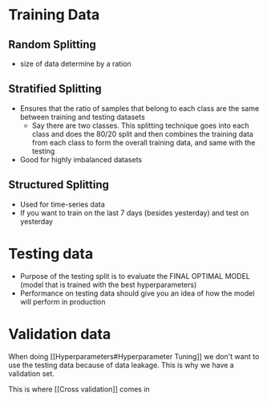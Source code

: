 # Training Data
## Random Splitting
- size of data determine by a ration
## Stratified Splitting
- Ensures that the ratio of samples that belong to each class are the same between training and testing datasets
	- Say there are two classes. This splitting technique goes into each class and does the 80/20 split and then combines the training data from each class to form the overall training data, and same with the testing
- Good for highly imbalanced datasets
## Structured Splitting
- Used for time-series data
- If you want to train on the last 7 days (besides yesterday) and test on yesterday

# Testing data
- Purpose of the testing split is to evaluate the FINAL OPTIMAL MODEL (model that is trained with the best hyperparameters)
- Performance on testing data should give you an idea of how the model will perform in production

# Validation data
When doing [[Hyperparameters#Hyperparameter Tuning]] we don't want to use the testing data because of data leakage. This is why we have a validation set.

This is where [[Cross validation]] comes in